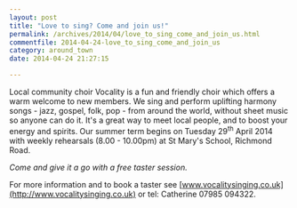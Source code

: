 ```yaml
---
layout: post
title: "Love to sing? Come and join us!"
permalink: /archives/2014/04/love_to_sing_come_and_join_us.html
commentfile: 2014-04-24-love_to_sing_come_and_join_us
category: around_town
date: 2014-04-24 21:27:15

---
```


Local community choir Vocality is a fun and friendly choir which offers a warm welcome to new members. We sing and perform uplifting harmony songs - jazz, gospel, folk, pop - from around the world, without sheet music so anyone can do it. It's a great way to meet local people, and to boost your energy and spirits. Our summer term begins on Tuesday 29<sup>th</sup> April 2014 with weekly rehearsals (8.00 - 10.00pm) at St Mary's School, Richmond Road.

*Come and give it a go with a free taster session.*

For more information and to book a taster see [www.vocalitysinging.co.uk](http://www.vocalitysinging.co.uk) or tel: Catherine 07985 094322.
